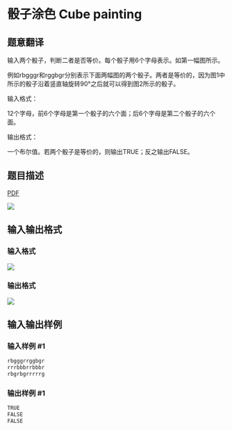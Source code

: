# 骰子涂色 Cube painting

## 题意翻译

输入两个骰子，判断二者是否等价。每个骰子用6个字母表示。如第一幅图所示。

例如rbgggr和rggbgr分别表示下面两幅图的两个骰子。两者是等价的，因为图1中所示的骰子沿着竖直轴旋转90°之后就可以得到图2所示的骰子。

输入格式：

12个字母，前6个字母是第一个骰子的六个面；后6个字母是第二个骰子的六个面。

输出格式：

一个布尔值。若两个骰子是等价的，则输出TRUE；反之输出FALSE。

## 题目描述

[problemUrl]: https://uva.onlinejudge.org/index.php?option=com_onlinejudge&Itemid=8&category=4&page=show_problem&problem=189

[PDF](https://uva.onlinejudge.org/external/2/p253.pdf)

![](https://cdn.luogu.com.cn/upload/vjudge_pic/UVA253/1c9abce0f1a507a48e38a4484ab8a714d0ec36cb.png)

## 输入输出格式

### 输入格式

![](https://cdn.luogu.com.cn/upload/vjudge_pic/UVA253/423b454e186449225d0e46a032f3b73c84b4532f.png)

### 输出格式

![](https://cdn.luogu.com.cn/upload/vjudge_pic/UVA253/6ff2aae967d3b2603282558aaa56ede2fcc8ba09.png)

## 输入输出样例

### 输入样例 #1

```cpp
rbgggrrggbgr
rrrbbbrrbbbr
rbgrbgrrrrrg
```


### 输出样例 #1

```cpp
TRUE
FALSE
FALSE
```


